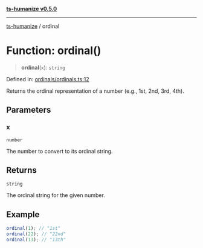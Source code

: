 [**ts-humanize v0.5.0**](../README.md)

***

[ts-humanize](../README.md) / ordinal

# Function: ordinal()

> **ordinal**(`x`): `string`

Defined in: [ordinals/ordinals.ts:12](https://github.com/Shiv-SB/ts-humanize/blob/b20c339cae69f529f20e775917f6cd1ea59de3d9/src/ordinals/ordinals.ts#L12)

Returns the ordinal representation of a number (e.g., 1st, 2nd, 3rd, 4th).

## Parameters

### x

`number`

The number to convert to its ordinal string.

## Returns

`string`

The ordinal string for the given number.

## Example

```ts
ordinal(1); // "1st"
ordinal(22); // "22nd"
ordinal(13); // "13th"
```
